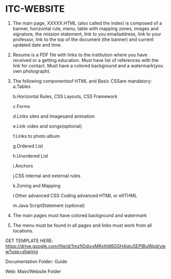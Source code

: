 # ITC-WEBSITE

1. The main page, XXXXX.HTML (also called the index) is composed of a banner, horizontal rule, menu, table with mapping zones, images and signature, the mission statement, link to you emailaddress, link to your professor, link to the top of the document (the banner) and current updated date and time.
2. Resume is a PDF file with links to the institution where you have received or a getting education. Must have list of references with the link for contact. Must have a colored background and a watermark(you own photograph).
3. The following componentsof HTML and Basic CSSare mandatory:
      a.Tables
      
      b.Horizontal Rules, CSS Layouts, CSS Framework
      
      c.Forms
      
      d.Links sites and Imagesand animation
      
      e.Link video and songs(optional)
      
      f.Links to photo album
      
      g.Ordered List
      
      h.Unordered List
      
      i.Anchors
      
      j.CSS internal and external rules
      
      k.Zoning and Mapping
      
      l.Other advanced CSS Coding advanced HTML or eXTHML
      
      m.Java ScriptStatement (optional)
      
4. The main pages must have colored background and watermark
5. The menu must be found in all pages and links must work from all locations.

GET TEMPLATE HERE: https://drive.google.com/file/d/1mzfjDdjyxMRxth86GSH4qtuSEPlBuWpd/view?usp=sharing

Documentation Folder: Guide 

Web: Main/Website Folder
